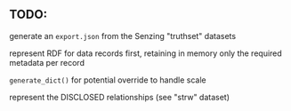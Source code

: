 ## TODO:

generate an `export.json` from the Senzing "truthset" datasets

represent RDF for data records first, retaining in memory only the required metadata per record

`generate_dict()` for potential override to handle scale

represent the DISCLOSED relationships (see "strw" dataset)

